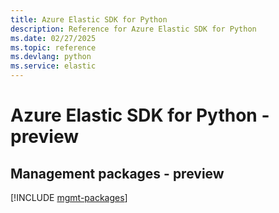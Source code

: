 ```yaml
---
title: Azure Elastic SDK for Python
description: Reference for Azure Elastic SDK for Python
ms.date: 02/27/2025
ms.topic: reference
ms.devlang: python
ms.service: elastic
---
```

# Azure Elastic SDK for Python - preview

## Management packages - preview
[!INCLUDE [mgmt-packages](elastic-mgmt-index.md)]